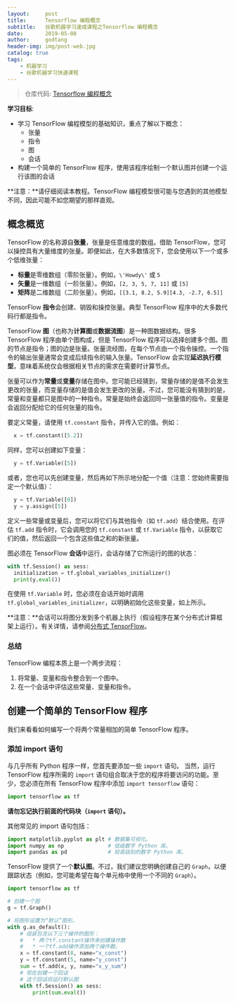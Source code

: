 ```yaml
---
layout:     post
title:      Tensorflow 编程概念
subtitle:   谷歌机器学习速成课程之Tensorflow 编程概念
date:       2019-05-08
author:     godtang
header-img: img/post-web.jpg
catalog: true
tags:
    - 机器学习
    - 谷歌机器学习快速课程
---
```


> 仓库代码: [Tensorflow 编程概念](https://github.com/godtang/Jupyter-Notebook/blob/master/%E8%B0%B7%E6%AD%8C%E6%9C%BA%E5%99%A8%E5%AD%A6%E4%B9%A0%E9%80%9F%E6%88%90%E8%AF%BE%E7%A8%8B/TensorFlow%20%E7%BC%96%E7%A8%8B%E6%A6%82%E5%BF%B5.ipynb)

**学习目标**:

* 学习 TensorFlow 编程模型的基础知识，重点了解以下概念：
  * 张量
  * 指令
  * 图
  * 会话
* 构建一个简单的 TensorFlow 程序，使用该程序绘制一个默认图并创建一个运行该图的会话

**注意：**请仔细阅读本教程。TensorFlow 编程模型很可能与您遇到的其他模型不同，因此可能不如您期望的那样直观。

## 概念概览

TensorFlow 的名称源自**张量**，张量是任意维度的数组。借助 TensorFlow，您可以操控具有大量维度的张量。即便如此，在大多数情况下，您会使用以下一个或多个低维张量：

* **标量**是零维数组（零阶张量）。例如，`\'Howdy\'` 或 `5`
* **矢量**是一维数组（一阶张量）。例如，`[2, 3, 5, 7, 11]` 或 `[5]`
* **矩阵**是二维数组（二阶张量）。例如，`[[3.1, 8.2, 5.9][4.3, -2.7, 6.5]]`

TensorFlow **指令**会创建、销毁和操控张量。典型 TensorFlow 程序中的大多数代码行都是指令。

TensorFlow **图**（也称为**计算图**或**数据流图**）是一种图数据结构。很多 TensorFlow 程序由单个图构成，但是 TensorFlow 程序可以选择创建多个图。图的节点是指令；图的边是张量。张量流经图，在每个节点由一个指令操控。一个指令的输出张量通常会变成后续指令的输入张量。TensorFlow 会实现**延迟执行模型**，意味着系统仅会根据相关节点的需求在需要时计算节点。

张量可以作为**常量**或**变量**存储在图中。您可能已经猜到，常量存储的是值不会发生更改的张量，而变量存储的是值会发生更改的张量。不过，您可能没有猜到的是，常量和变量都只是图中的一种指令。常量是始终会返回同一张量值的指令。变量是会返回分配给它的任何张量的指令。

要定义常量，请使用 `tf.constant` 指令，并传入它的值。例如：

```python
  x = tf.constant([5.2])
```

同样，您可以创建如下变量：

```python
  y = tf.Variable([5])
```

或者，您也可以先创建变量，然后再如下所示地分配一个值（注意：您始终需要指定一个默认值）：

```python
  y = tf.Variable([0])
  y = y.assign([5])
```

定义一些常量或变量后，您可以将它们与其他指令（如 `tf.add`）结合使用。在评估 `tf.add` 指令时，它会调用您的 `tf.constant` 或 `tf.Variable` 指令，以获取它们的值，然后返回一个包含这些值之和的新张量。

图必须在 TensorFlow **会话**中运行，会话存储了它所运行的图的状态：

```python
with tf.Session() as sess:
  initialization = tf.global_variables_initializer()
  print(y.eval())
```

在使用 `tf.Variable` 时，您必须在会话开始时调用 `tf.global_variables_initializer`，以明确初始化这些变量，如上所示。

**注意：**会话可以将图分发到多个机器上执行（假设程序在某个分布式计算框架上运行）。有关详情，请参阅[分布式 TensorFlow](https://www.tensorflow.org/deploy/distributed)。

### 总结

TensorFlow 编程本质上是一个两步流程：

1. 将常量、变量和指令整合到一个图中。
2. 在一个会话中评估这些常量、变量和指令。

## 创建一个简单的 TensorFlow 程序

我们来看看如何编写一个将两个常量相加的简单 TensorFlow 程序。

### 添加 import 语句

与几乎所有 Python 程序一样，您首先要添加一些 `import` 语句。
当然，运行 TensorFlow 程序所需的 `import` 语句组合取决于您的程序将要访问的功能。至少，您必须在所有 TensorFlow 程序中添加 `import tensorflow` 语句：

```python
import tensorflow as tf
```

**请勿忘记执行前面的代码块（`import` 语句）。**

其他常见的 import 语句包括：

```python
import matplotlib.pyplot as plt # 数据集可视化。
import numpy as np              # 低级数字 Python 库。
import pandas as pd             # 较高级别的数字 Python 库。
```

TensorFlow 提供了一个**默认图**。不过，我们建议您明确创建自己的 `Graph`，以便跟踪状态（例如，您可能希望在每个单元格中使用一个不同的 `Graph`）。

```python
import tensorflow as tf

# 创建一个图
g = tf.Graph()

# 将图形设置为“默认”图形。
with g.as_default():
    # 组装包含以下三个操作的图形：
    #   * 两个tf.constant操作来创建操作数
    #   * 一个tf.add操作添加两个操作数。
    x = tf.constant(8, name="x_const")
    y = tf.constant(5, name="y_const")
    sum = tf.add(x, y, name="x_y_sum")
    # 现在创建一个回话
    # 这个回话将运行默认图
    with tf.Session() as sess:
        print(sum.eval())
```
